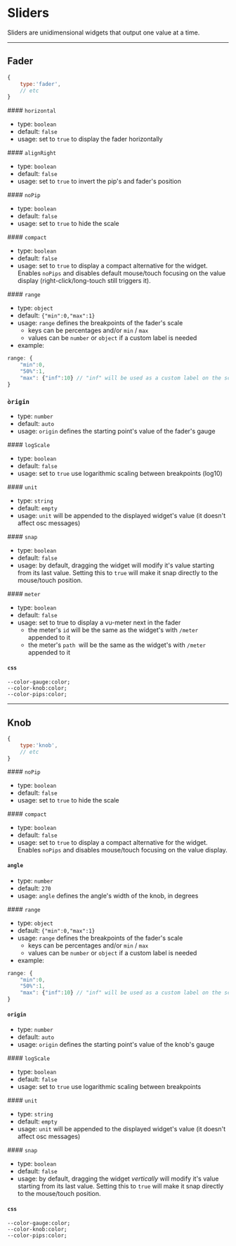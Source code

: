 # Sliders

Sliders are unidimensional widgets that output one value at a time.


----

## Fader
```js
{
    type:'fader',
    // etc
}
```

#### `horizontal`
- type: `boolean`
- default: `false`
- usage: set to `true` to display the fader horizontally

#### `alignRight`
- type: `boolean`
- default: `false`
- usage: set to `true` to invert the pip's and fader's position

#### `noPip`
- type: `boolean`
- default: `false`
- usage: set to `true` to hide the scale

#### `compact`
- type: `boolean`
- default: `false`
- usage: set to `true` to display a compact alternative for the widget. Enables `noPips` and disables default mouse/touch focusing on the value display (right-click/long-touch still triggers it).


#### `range`
- type: `object`
- default: `{"min":0,"max":1}`
- usage: `range` defines the breakpoints of the fader's scale
    - keys can be percentages and/or `min` / `max`
    - values can be `number` or `object` if a custom label is needed
- example:
```js
range: {
    "min":0,
    "50%":1,        
    "max": {"inf":10} // "inf" will be used as a custom label on the scale
}
```

### `òrigin`
- type: `number`
- default: `auto`
- usage: `origin` defines the starting point's value of the fader's gauge

#### `logScale`
- type: `boolean`
- default: `false`
- usage: set to `true` use logarithmic scaling between breakpoints (log10)


#### `unit`
- type: `string`
- default: `empty`
- usage: `unit` will be appended to the displayed widget's value (it doesn't affect osc messages)


#### `snap`
- type: `boolean`
- default: `false`
- usage: by default, dragging the widget will modify it's value starting from its last value. Setting this to `true` will make it snap directly to the mouse/touch position.


#### `meter`
- type: `boolean`
- default: `false`
- usage: set to true to display a vu-meter next in the fader
    - the meter's `id` will be the same as the widget's with `/meter` appended to it
    - the meter's `path `will be the same as the widget's with `/meter` appended to it


#### `css`
```
--color-gauge:color;
--color-knob:color;
--color-pips:color;
```

----

## Knob

```js
{
    type:'knob',
    // etc
}
```


#### `noPip`
- type: `boolean`
- default: `false`
- usage: set to `true` to hide the scale

#### `compact`
- type: `boolean`
- default: `false`
- usage: set to `true` to display a compact alternative for the widget. Enables `noPips` and disables mouse/touch focusing on the value display.

#### `angle`
- type: `number`
- default: `270`
- usage: `angle` defines the angle's width of the knob, in degrees

#### `range`
- type: `object`
- default: `{"min":0,"max":1}`
- usage: `range` defines the breakpoints of the fader's scale
    - keys can be percentages and/or `min` / `max`
    - values can be `number` or `object` if a custom label is needed
- example:
```js
range: {
    "min":0,
    "50%":1,        
    "max": {"inf":10} // "inf" will be used as a custom label on the scale
}
```

#### `origin`
- type: `number`
- default: `auto`
- usage: `origin` defines the starting point's value of the knob's gauge

#### `logScale`
- type: `boolean`
- default: `false`
- usage: set to `true` use logarithmic scaling between breakpoints


#### `unit`
- type: `string`
- default: `empty`
- usage: `unit` will be appended to the displayed widget's value (it doesn't affect osc messages)


#### `snap`
- type: `boolean`
- default: `false`
- usage: by default, dragging the widget *vertically* will modify it's value starting from its last value. Setting this to `true` will make it snap directly to the mouse/touch position.

#### `css`
```
--color-gauge:color;
--color-knob:color;
--color-pips:color;
```
